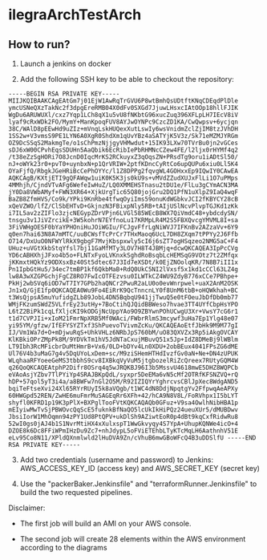 # ilegraArchTestArch

## How to run?

1. Launch a jenkins on docker

2. Add the following SSH key to be able to checkout the repository:

<code>-----BEGIN RSA PRIVATE KEY-----
MIIJKQIBAAKCAgEAtGm7j01EjW1AwRqTrGVU6P8wtBmhQsUDtftKNqCDEqdPlDle
ymcUSNeQXzTakNc2f3dpgEreRMB04X0dFv0SXGd7JjuwLHsxcIAtOOp18hllFJIK
WgDu6ARUWUXl/cxz7Yqp1LCh8qX1u5vU8fNKbtG96xucZuq396XFLpLH7IEcV8iV
lyaf9cRxWDk2FO/MymY+ManKpoqFUV8AYJwOYNPc9CzcZD1KA/CwQwpsv+6ycjqn
38C/WAlD8pEEwHd9uZIz+mVnqLskHUQexXutLswIy6wsVnidmZclZjIM8tzJVhDH
1SS2w+V3vmsS9PE1LYN6A0XgR0ShdXm1qUvYBz4aSATYjK5V3z/Sk71eMZMJYRGm
OZ9DcSSqS2MakmgTe/o1sChPmzNjjgyVHMwdut+15IK93LXw70TVrBu0jn2vGCes
sDJ6xW00CPvhEqsSDUHn5AaQbik6EcRibIePbRHMNcCZew4FE/l2ljx0rHYMf4q2
/t38eZzSgHORi7O8JcnD0IqcMrKS2RCkuyxZ3qOqsZN+PRsdTg9oru1iADtSl50/
nJ+oWYk23r0+pvT0+uynbxN+p1QrVRIW+2ptfKDncCyRtCo6upQUPu6xiu0Ll5K4
OYaFjfQ/RbgkJGeHRiBcCePhOYYc/l1Z8DPPg2fqvgWL4GOHxxEp9IQwIY0CAwEA
AQKCAgB/KXtjETI9gQFAWqw1uiK0K5K3js0kU9s+vMVdZZudXUJxFlLi1O7uPMps
4MMhjh/CjndVTvAFg6WefeIwHuZ/LQ0XMMEHSTnasu2tDU1e/FlLu3gCYmACN3MA
jY0Da8VWbAMyf+FWN3XR64+XjkUrgTic65Q80jojGru2DQ1PfN1uXlpZ9IaQ4wqF
BaZB8ZfmHVS/Co9k/YPki9KnRbe4tfwqOyiIms59onuKdWGbkvJCI2fKBYCY28cB
xQeVZWO/lfZ/ClSbEHTvD+GkjnzN3FBixpNly5RB+tAIjUSlNcvPlvpTGJKd1zKk
i7IL5av2zZIFlo3zjcNEGypZDrVPjn6LVGl585WEcB8WX7QiVmdC48+ybdcdySN/
tnsgu3v1JiVZrcikE+3W5kohrN7EYfnoLu17KRMpLR4M2S5FBXQvcgYMVML8I+sa
3FiVWHgOESF0bYaYPHOniHuJOiWGIu/FCJgvFfrLgNiWVJ7IFKnBv2AZzaVv+6Y9
q0en7hai63N8A7mMTC/uuBCWsfTcPrCr7THxMaoq6UcL7DH8ZXqm7tPPYy2J6Ffb
O714/DxUuO0NFWYlRkX9gbgF7MvjKbspxwly5cI6j6sZT7ogHSqzeo2NMG5aC+F4
UHuz+uVGtXkbStqYfsl7bj11GaMfMTy3LOV7H8T4JBMjq+dcwQKCAQEA3IpPcCVg
YD6cABHXhjJFxo4b5o+FLNTxFyoLVKnxkSghdRoBsqbLcHEMSqG9VOtz7t2ZMfqx
jKKmxtHQkYz9ODXsxBz40St5dtec67J3Id7eXSDt/k0EjZNOolqKR/7N8B7iII1x
Pn1IpbGtHu5/34ec7tmBP1kf6QkbMaB+RdQ0UkC5NI2lVxsf5x1kd1cCCl63LZ4g
lw8A3wXZGPGchjFgCZ8RO7FwIcOTFEzvsu0ILWTkCZ4WU9ZdyB776xCCe7PBhpe+
PkHj2wbSVq6iOD7wT7IY7GPb2haQNCr2PwuR2aLU0o0evWnrpwel+uaX2AnM2OSK
Jn1xQ/GjE1fp0QKCAQEA0Wu9Fo4EiRrK9QcTnncnLY0f8UnM6tbB+oHQWkhah+BC
t3WsQjpsA5muYufidgZLb89JobL4DN5BqbqU941jjTwuQ5e0tFOeuJbDfDb0mb77
WMjFKzumSWdZ5VLfrEy23utHy+7BoCtihQJQidBBWeso7hvae3TT4UYfCbpHsYPO
L6tZ2BiPk1cqLfXljcKI9kODGjNcUppYAo9O9ZBYwnPOhUCwgU3Xr+VwsY7cG6r1
t1d7CVPJIi+xIoM21FmrNpXRB5Mf0WAci/FWbrRlmS3mcywf3uHa7Ep1Ylg48e07
yi95YM/gfzw/IfEFYSYZTxf3ShPuevoTVivmZcKu/QKCAQEAoEtfJbHk9M9M77gI
IJ/Vm1Wa7d+O+mDjwuRqS+UhkVHLz6NRbJpS760bM/uO83QXVZx3Rp5iAkgOVCAY
KlKBkiOPrZMpPk8M/9YDVkTm1hV5JdNTaCxujMBuvQ51x5Jp+IdZ8DMeBj9lWBlm
LT9Ibh3RcMFicbrDuMtHmrB+Vx6/0LD+bDYv4Ln0XDU+2obBEux4041FPsZG6dME
Ul76V4b3uMaG7g4v5DqUYoLxDem+sc/M9ziSHemHTHdIvzfGv0aN+Ne+DN4zUPUK
WLqhaaRFYoeeGeMS3tbbhS9cv8IXBkqVyVuM5jtgbozelRiZcQreex7RUtyGQM4W
q26QoQKCAQEAtphP2Difr8OSrq4q5wJRQKBJ96I3b5MssvU4618mwE5DHZ8WQPCb
eVAoAsjYZbv7TlPYiYp4SRAJBKpQdL/syxpr5DeEMa6vN5cMf2OTRfKFSNZVQ+rQ
hDP+57qol5yT3i4a/a8BWFw7nGl2O5M/R92IZIQYrYghrcvsCBlJpXec8WdgAND5
bqiTeFtseXvi24Xl65RYrRUyI5k8aVQgb/t1WC4dN8DdjNpqtgYv2FfpwqAeAPXy
60HWGpd52REN/ZwHE6muFmrMuSAGEqRr6XFh+42/hCA9N8V8L/FoRVhpx1I5bLYT
shyfl0KFRD1p19K3pPlX+BXPglTooFVtKQKCAQAQb0GFuz+V9sa4OwlhNibHBA1p
mEIyiwMwTvSjPBWOvcQqScE5fuknkBfNaQO5lcUkIkHiPQz24ueuXUr5/dMUBDwv
JbsiIorW1MhOqmn94zPY1Ud8PtQPV+ukDlSh9AZiwtEoR0p4dBt9kqCxfRidwRu8
52wI0gs0jAJ4b1S1NvrMtiHX4xXulxspT1WwGkvyqy4S7YpA+UhupKQNWe4icO+4
DZOE8k6Dc8FFiWPmIHzDu9Zc7+nhJdypL5oFViETEhbLTyKTcMqLH6AathnhV51E
eLv95Co8N11/XPldQXnmlwld2lHuDVA9Zn/cVhuB6mwGBoWFcQ4B3uDDSlfU
-----END RSA PRIVATE KEY-----
</code>

3. Add two credentials (username and password) to Jenkins: AWS_ACCESS_KEY_ID (access key) and AWS_SECRET_KEY (secret key)

4. Use the "packerBaker.Jenkinsfile" and "terraformRunner.Jenkinsfile" to build the two requested pipelines.

Disclaimer:

- The first job will build an AMI on your AWS console.

- The second job will create 28 elements within the AWS environment according to the diagrams
